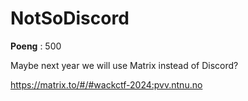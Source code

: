 # NotSoDiscord
**Poeng** : 500

Maybe next year we will use Matrix instead of Discord?

https://matrix.to/#/#wackctf-2024:pvv.ntnu.no


